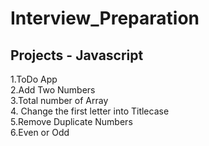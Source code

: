 # Interview_Preparation

## Projects - Javascript
1.ToDo App</br>
2.Add Two Numbers</br>
3.Total number of Array</br>
4. Change the first letter into Titlecase</br>
5.Remove Duplicate Numbers</br>
6.Even or Odd
